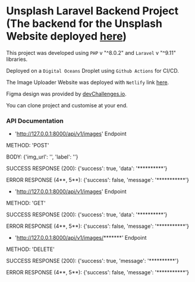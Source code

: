 # Unsplash Laravel Backend Project (The backend for the Unsplash Website deployed [here](https://unsplash-adeoluwa.netlify.app/))

This project was developed using `PHP` v "^8.0.2" and `Laravel` v "^9.11" libraries.

Deployed on a `Digital Oceans` Droplet using `Github Actions` for CI/CD.

The Image Uploader Website was deployed with `Netlify` link [here](https://unsplash-adeoluwa.netlify.app/).

Figma design was provided by [devChallenges.io](https://devchallenges.io/).

You can clone project and customise at your end.

### API Documentation

- 'http://127.0.0.1:8000/api/v1/images' Endpoint

METHOD: 'POST'

BODY: {'img_url': '', 'label': ''}

SUCCESS RESPONSE (200): {'success': true, 'data': '**********'}

ERROR RESPONSE (4**, 5**): {'success': false, 'message': '***********'}


- 'http://127.0.0.1:8000/api/v1/images' Endpoint

METHOD: 'GET'

SUCCESS RESPONSE (200): {'success': true, 'data': '**********'}

ERROR RESPONSE (4**, 5**): {'success': false, 'message': '***********'}


- 'http://127.0.0.1:8000/api/v1/images/*******' Endpoint

METHOD: 'DELETE'

SUCCESS RESPONSE (200): {'success': true, 'message': '**********'}

ERROR RESPONSE (4**, 5**): {'success': false, 'message': '***********'}
